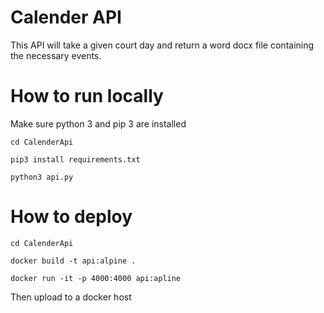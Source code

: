 # Calender API

This API will take a given court day and return a word docx file containing the necessary events.

# How to run locally
Make sure python 3 and pip 3 are installed

`cd CalenderApi`

`pip3 install requirements.txt`

`python3 api.py`

# How to deploy
`cd CalenderApi`

`docker build -t api:alpine .`

`docker run -it -p 4000:4000 api:apline`

Then upload to a docker host
